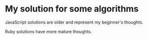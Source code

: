 # My solution for some algorithms

JavaScript solutions are older and represent my beginner's thoughts.

Ruby solutions have more mature thoughts.
